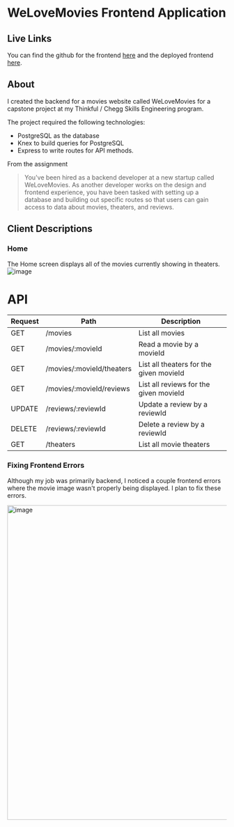 # WeLoveMovies Frontend Application

## Live Links
You can find the github for the frontend [here](https://github.com/clarisse-fong/movies-frontend/tree/main) and the deployed frontend [here](https://movie-frontend-84do.onrender.com/). 

## About
I created the backend for a movies website called WeLoveMovies for a capstone project at my Thinkful / Chegg Skills Engineering program. 

The project required the following technologies: 
* PostgreSQL as the database
* Knex to build queries for PostgreSQL
* Express to write routes for API methods.

From the assignment
> You've been hired as a backend developer at a new startup called WeLoveMovies. As another developer works on the design and frontend experience, you have been tasked with setting up a database and building out specific routes so that users can gain access to data about movies, theaters, and reviews.

## Client Descriptions

### Home
The Home screen displays all of the movies currently showing in theaters. 
![image](https://github.com/clarisse-fong/movies-frontend/assets/52180173/e09f61cb-7361-4f02-ab98-f340ee0ead51)


# API


| Request | Path                                   | Description                                                   |
| ------- | -------------------------------------- | -------------------------------------------------------------|
| GET  | /movies | List all movies |
| GET | /movies/:movieId | Read a movie by a movieId |
| GET | /movies/:movieId/theaters | List all theaters for the given movieId |
| GET | /movies/:movieId/reviews | List all reviews for the given movieId |
| UPDATE | /reviews/:reviewId | Update a review by a reviewId |
| DELETE | /reviews/:reviewId | Delete a review by a reviewId | 
| GET | /theaters | List all movie theaters |


### Fixing Frontend Errors
Although my job was primarily backend, I noticed a couple frontend errors where the movie image wasn't properly being displayed. I plan to fix these errors. 

<img width="723" alt="image" src="https://github.com/clarisse-fong/movies-frontend/assets/52180173/4dd6b309-f021-4168-9630-c8cd249df118">
